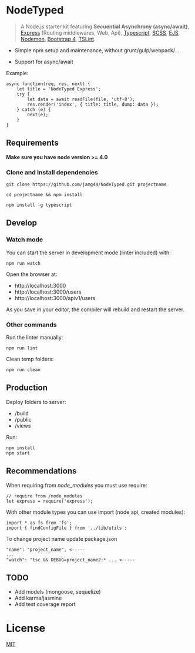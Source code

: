 
# NodeTyped

> A Node.js starter kit featuring **Secuential Asynchrony (async/await)**,
[Express](http://expressjs.com/) (Routing middlewares, Web, Api),
[Typescript](http://www.typescriptlang.org/),
[SCSS](http://sass-lang.com/),
[EJS](https://github.com/mde/ejs),
[Nodemon](http://nodemon.io/),
[Bootstrap 4](http://v4-alpha.getbootstrap.com/),
[TSLint](https://palantir.github.io/tslint/).

* Simple npm setup and maintenance, without grunt/gulp/webpack/...

* Support for async/await

Example:

    async function(req, res, next) {
        let title = 'NodeTyped Express';
        try {
            let data = await readFile(file, 'utf-8');
            res.render('index', { title: title, dump: data });
        } catch (e) {
            next(e);
        }
    }

## Requirements

**Make sure you have node version >= 4.0**

### Clone and Install dependencies

    git clone https://github.com/jamg44/NodeTyped.git projectname

    cd projectname && npm install

    npm install -g typescript


## Develop

### Watch mode

You can start the server in development mode (linter included) with:

    npm run watch

Open the browser at:
 * http://localhost:3000
 * http://localhost:3000/users
 * http://localhost:3000/apiv1/users

As you save in your editor, the compiler will rebuild and restart the server.

### Other commands

Run the linter manually:

    npm run lint


Clean temp folders:

    npm run clean

## Production

Deploy folders to server:

 * /build
 * /public
 * /views

Run:

    npm install
    npm start


## Recommendations

When requiring from _node_modules_ you must use require:

    // require from /node_modules
    let express = require('express');

With other module types you can use import (node api, created modules):

    import * as fs from 'fs';
    import { findConfigFile } from '../lib/utils';


To change project name update package.json

    "name": "project_name", <-----
    ...
    "watch": "tsc && DEBUG=project_name2:* ... <-----


## TODO

 * Add models (mongoose, sequelize)
 * Add karma/jasmine
 * Add test coverage report


# License
 [MIT](/LICENSE)